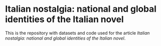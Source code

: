 # Italian nostalgia: national and global identities of the Italian novel

This is the repository with datasets and code used for the article  _Italian nostalgia: national and global identities of the Italian novel_.
